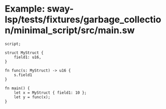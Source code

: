 # Example: sway-lsp/tests/fixtures/garbage_collection/minimal_script/src/main.sw

```sway
script;

struct MyStruct {
    field1: u16,
}

fn func(s: MyStruct) -> u16 {
    s.field1
}

fn main() {
    let x = MyStruct { field1: 10 };
    let y = func(x);
}
```

